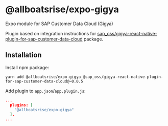 # @allboatsrise/expo-gigya

Expo module for SAP Customer Data Cloud (Gigya)

Plugin based on integration instructions for [sap_oss/gigya-react-native-plugin-for-sap-customer-data-cloud](https://github.com/SAP/gigya-react-native-plugin-for-sap-customer-data-cloud) package.

## Installation

Install npm package:
```
yarn add @allboatsrise/expo-gigya @sap_oss/gigya-react-native-plugin-for-sap-customer-data-cloud@~0.0.5
```

Add plugin to `app.json`/`app.plugin.js`:

```json
...
  plugins: [
    "@allboatsrise/expo-gigya"
  ],
...
```
